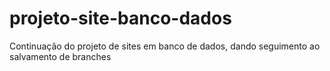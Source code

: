 # projeto-site-banco-dados
 Continuação do projeto de sites em banco de dados, dando seguimento ao salvamento de branches
